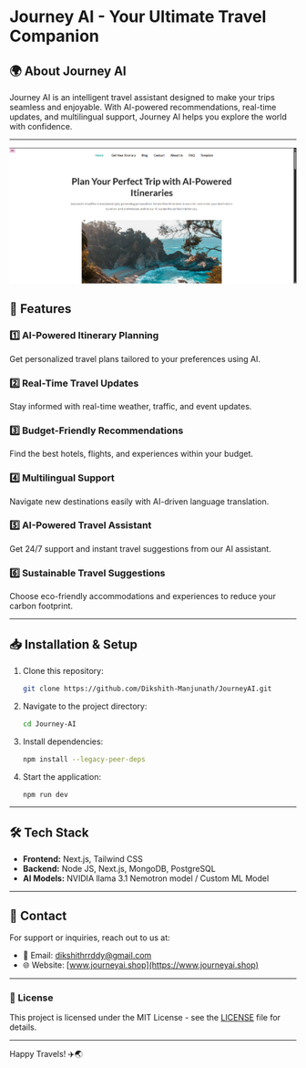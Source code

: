 # Journey AI - Your Ultimate Travel Companion



## 🌍 About Journey AI

Journey AI is an intelligent travel assistant designed to make your trips seamless and enjoyable. With AI-powered recommendations, real-time updates, and multilingual support, Journey AI helps you explore the world with confidence.

---

![Journey AI](public/images/image.png)


## 🚀 Features

### 1️⃣ AI-Powered Itinerary Planning

&#x20;Get personalized travel plans tailored to your preferences using AI.

### 2️⃣ Real-Time Travel Updates

&#x20;Stay informed with real-time weather, traffic, and event updates.

### 3️⃣ Budget-Friendly Recommendations

&#x20;Find the best hotels, flights, and experiences within your budget.

### 4️⃣ Multilingual Support

&#x20;Navigate new destinations easily with AI-driven language translation.

### 5️⃣ AI-Powered Travel Assistant

&#x20;Get 24/7 support and instant travel suggestions from our AI assistant.

### 6️⃣ Sustainable Travel Suggestions

&#x20;Choose eco-friendly accommodations and experiences to reduce your carbon footprint.

---

## 📥 Installation & Setup

1. Clone this repository:
   ```sh
   git clone https://github.com/Dikshith-Manjunath/JourneyAI.git
   ```
2. Navigate to the project directory:
   ```sh
   cd Journey-AI
   ```
3. Install dependencies:
   ```sh
   npm install --legacy-peer-deps 
   ```
4. Start the application:
   ```sh
   npm run dev
   ```

---

## 🛠️ Tech Stack

- **Frontend:** Next.js, Tailwind CSS
- **Backend:** Node JS, Next.js, MongoDB, PostgreSQL
- **AI Models:** NVIDIA llama 3.1 Nemotron model / Custom ML Model

---

## 📩 Contact

For support or inquiries, reach out to us at:

- 📧 Email: [dikshithrrddy@gmail.com](mailto\:support@journeyai.com)
- 🌐 Website: [www.journeyai.shop](https://www.journeyai.shop)

---

### 📜 License

This project is licensed under the MIT License - see the [LICENSE](LICENSE) file for details.

---

Happy Travels! ✈️🌏

